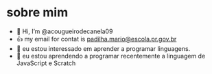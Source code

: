 # sobre mim
- 👋 Hi, I’m @acougueirodecanela09
- :+1: my email for contat is padilha.mario@escola.pr.gov.br
- 👀  eu estou interessado em aprender a programar linguagens.
- 🌱  eu estou aprendendo a programar recentemente a linguagem de JavaScript e Scratch



